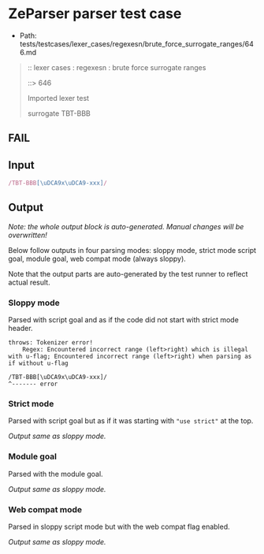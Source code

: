 # ZeParser parser test case

- Path: tests/testcases/lexer_cases/regexesn/brute_force_surrogate_ranges/646.md

> :: lexer cases : regexesn : brute force surrogate ranges
>
> ::> 646
>
> Imported lexer test
>
> surrogate TBT-BBB

## FAIL

## Input

`````js
/TBT-BBB[\uDCA9x\uDCA9-xxx]/
`````

## Output

_Note: the whole output block is auto-generated. Manual changes will be overwritten!_

Below follow outputs in four parsing modes: sloppy mode, strict mode script goal, module goal, web compat mode (always sloppy).

Note that the output parts are auto-generated by the test runner to reflect actual result.

### Sloppy mode

Parsed with script goal and as if the code did not start with strict mode header.

`````
throws: Tokenizer error!
    Regex: Encountered incorrect range (left>right) which is illegal with u-flag; Encountered incorrect range (left>right) when parsing as if without u-flag

/TBT-BBB[\uDCA9x\uDCA9-xxx]/
^------- error
`````

### Strict mode

Parsed with script goal but as if it was starting with `"use strict"` at the top.

_Output same as sloppy mode._

### Module goal

Parsed with the module goal.

_Output same as sloppy mode._

### Web compat mode

Parsed in sloppy script mode but with the web compat flag enabled.

_Output same as sloppy mode._
